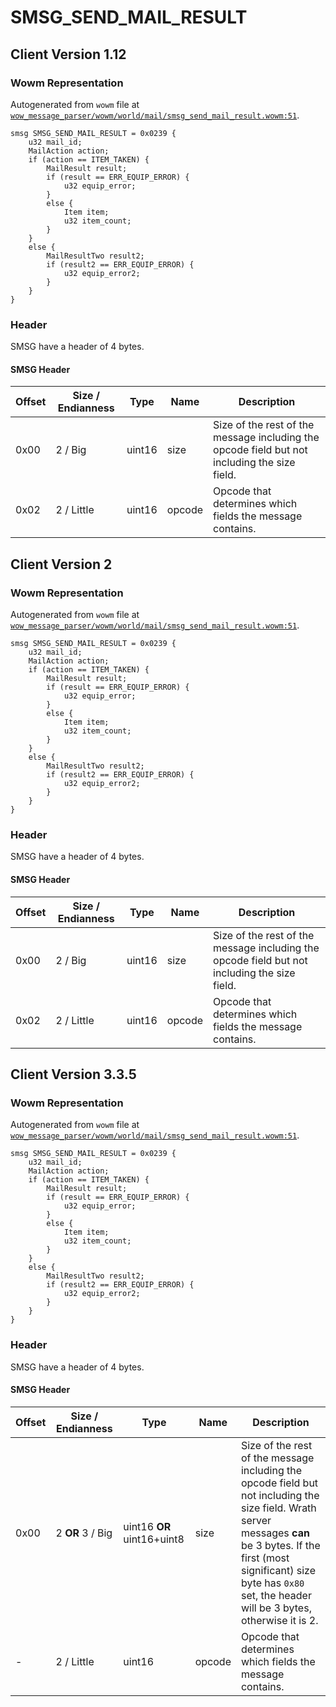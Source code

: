 # SMSG_SEND_MAIL_RESULT

## Client Version 1.12

### Wowm Representation

Autogenerated from `wowm` file at [`wow_message_parser/wowm/world/mail/smsg_send_mail_result.wowm:51`](https://github.com/gtker/wow_messages/tree/main/wow_message_parser/wowm/world/mail/smsg_send_mail_result.wowm#L51).
```rust,ignore
smsg SMSG_SEND_MAIL_RESULT = 0x0239 {
    u32 mail_id;
    MailAction action;
    if (action == ITEM_TAKEN) {
        MailResult result;
        if (result == ERR_EQUIP_ERROR) {
            u32 equip_error;
        }
        else {
            Item item;
            u32 item_count;
        }
    }
    else {
        MailResultTwo result2;
        if (result2 == ERR_EQUIP_ERROR) {
            u32 equip_error2;
        }
    }
}
```
### Header

SMSG have a header of 4 bytes.

#### SMSG Header

| Offset | Size / Endianness | Type   | Name   | Description |
| ------ | ----------------- | ------ | ------ | ----------- |
| 0x00   | 2 / Big           | uint16 | size   | Size of the rest of the message including the opcode field but not including the size field.|
| 0x02   | 2 / Little        | uint16 | opcode | Opcode that determines which fields the message contains.|

## Client Version 2

### Wowm Representation

Autogenerated from `wowm` file at [`wow_message_parser/wowm/world/mail/smsg_send_mail_result.wowm:51`](https://github.com/gtker/wow_messages/tree/main/wow_message_parser/wowm/world/mail/smsg_send_mail_result.wowm#L51).
```rust,ignore
smsg SMSG_SEND_MAIL_RESULT = 0x0239 {
    u32 mail_id;
    MailAction action;
    if (action == ITEM_TAKEN) {
        MailResult result;
        if (result == ERR_EQUIP_ERROR) {
            u32 equip_error;
        }
        else {
            Item item;
            u32 item_count;
        }
    }
    else {
        MailResultTwo result2;
        if (result2 == ERR_EQUIP_ERROR) {
            u32 equip_error2;
        }
    }
}
```
### Header

SMSG have a header of 4 bytes.

#### SMSG Header

| Offset | Size / Endianness | Type   | Name   | Description |
| ------ | ----------------- | ------ | ------ | ----------- |
| 0x00   | 2 / Big           | uint16 | size   | Size of the rest of the message including the opcode field but not including the size field.|
| 0x02   | 2 / Little        | uint16 | opcode | Opcode that determines which fields the message contains.|

## Client Version 3.3.5

### Wowm Representation

Autogenerated from `wowm` file at [`wow_message_parser/wowm/world/mail/smsg_send_mail_result.wowm:51`](https://github.com/gtker/wow_messages/tree/main/wow_message_parser/wowm/world/mail/smsg_send_mail_result.wowm#L51).
```rust,ignore
smsg SMSG_SEND_MAIL_RESULT = 0x0239 {
    u32 mail_id;
    MailAction action;
    if (action == ITEM_TAKEN) {
        MailResult result;
        if (result == ERR_EQUIP_ERROR) {
            u32 equip_error;
        }
        else {
            Item item;
            u32 item_count;
        }
    }
    else {
        MailResultTwo result2;
        if (result2 == ERR_EQUIP_ERROR) {
            u32 equip_error2;
        }
    }
}
```
### Header

SMSG have a header of 4 bytes.

#### SMSG Header

| Offset | Size / Endianness | Type   | Name   | Description |
| ------ | ----------------- | ------ | ------ | ----------- |
| 0x00   | 2 **OR** 3 / Big           | uint16 **OR** uint16+uint8 | size | Size of the rest of the message including the opcode field but not including the size field. Wrath server messages **can** be 3 bytes. If the first (most significant) size byte has `0x80` set, the header will be 3 bytes, otherwise it is 2.|
| -      | 2 / Little| uint16 | opcode | Opcode that determines which fields the message contains. |

